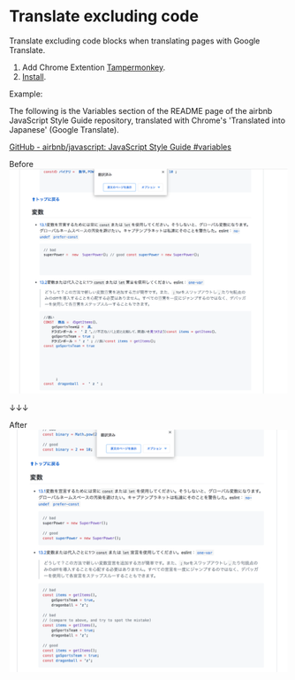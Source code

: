 # Translate excluding code

Translate excluding code blocks when translating pages with Google Translate.

1. Add Chrome Extention [Tampermonkey](https://chrome.google.com/webstore/detail/tampermonkey/dhdgffkkebhmkfjojejmpbldmpobfkfo).
2. [Install](https://github.com/nkmr-jp/userscripts/raw/master/Translate_excluding_code/script.user.js). 


Example: 

The following is the Variables section of the README page of the airbnb JavaScript Style Guide repository, translated with Chrome's 'Translated into Japanese' (Google Translate). 

[GitHub - airbnb/javascript: JavaScript Style Guide #variables](https://github.com/airbnb/javascript#variables)


Before
![before](before.png)

↓↓↓

After
![after](after.png)
